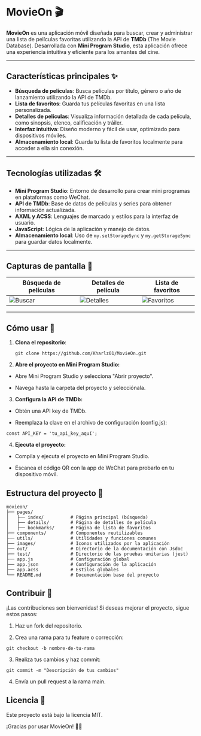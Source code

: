 # MovieOn 🎬

**MovieOn** es una aplicación móvil diseñada para buscar, crear y administrar una lista de películas favoritas utilizando la API de **TMDb** (The Movie Database). Desarrollada con **Mini Program Studio**, esta aplicación ofrece una experiencia intuitiva y eficiente para los amantes del cine.

---

## Características principales ✨

- **Búsqueda de películas**: Busca películas por título, género o año de lanzamiento utilizando la API de TMDb.
- **Lista de favoritos**: Guarda tus películas favoritas en una lista personalizada.
- **Detalles de películas**: Visualiza información detallada de cada película, como sinopsis, elenco, calificación y tráiler.
- **Interfaz intuitiva**: Diseño moderno y fácil de usar, optimizado para dispositivos móviles.
- **Almacenamiento local**: Guarda tu lista de favoritos localmente para acceder a ella sin conexión.

---

## Tecnologías utilizadas 🛠️

- **Mini Program Studio**: Entorno de desarrollo para crear mini programas en plataformas como WeChat.
- **API de TMDb**: Base de datos de películas y series para obtener información actualizada.
- **AXML y ACSS**: Lenguajes de marcado y estilos para la interfaz de usuario.
- **JavaScript**: Lógica de la aplicación y manejo de datos.
- **Almacenamiento local**: Uso de `my.setStorageSync` y `my.getStorageSync` para guardar datos localmente.

---

## Capturas de pantalla 📸

| Búsqueda de películas       | Detalles de película        | Lista de favoritos         |
|-----------------------------|-----------------------------|----------------------------|
| ![Buscar](screenshots/search.png) | ![Detalles](screenshots/details.png) | ![Favoritos](screenshots/favorites.png) |

---

## Cómo usar 🚀

1. **Clona el repositorio**:
   ```
   git clone https://github.com/Kharlz01/MovieOn.git
   ```

2. **Abre el proyecto en Mini Program Studio:**

  - Abre Mini Program Studio y selecciona "Abrir proyecto".

  - Navega hasta la carpeta del proyecto y selecciónala.

3. **Configura la API de TMDb:**

  - Obtén una API key de TMDb.

  - Reemplaza la clave en el archivo de configuración (config.js):

```
const API_KEY = 'tu_api_key_aquí';
```

4. **Ejecuta el proyecto:**

  - Compila y ejecuta el proyecto en Mini Program Studio.

  - Escanea el código QR con la app de WeChat para probarlo en tu dispositivo móvil.

## Estructura del proyecto 📂

```
movieon/
├── pages/
│   ├── index/          # Página principal (búsqueda)
│   ├── details/        # Página de detalles de película
│   ├── bookmarks/      # Página de lista de favoritos
├── components/         # Componentes reutilizables
├── utils/              # Utilidades y funciones comunes
├── images/             # Iconos utilizados por la aplicación
├── out/                # Directorio de la documentación con Jsdoc
├── test/               # Directorio de las pruebas unitarias (jest)
├── app.js              # Configuración global
├── app.json            # Configuración de la aplicación
├── app.acss            # Estilos globales
└── README.md           # Documentación base del proyecto
```

## Contribuir 🤝

¡Las contribuciones son bienvenidas! Si deseas mejorar el proyecto, sigue estos pasos:

1. Haz un fork del repositorio.

2. Crea una rama para tu feature o corrección:
```
git checkout -b nombre-de-tu-rama
```
3. Realiza tus cambios y haz commit:
```
git commit -m "Descripción de tus cambios"
```
4. Envía un pull request a la rama main.

## Licencia 📜

Este proyecto está bajo la licencia MIT.

¡Gracias por usar MovieOn! 🎥🍿